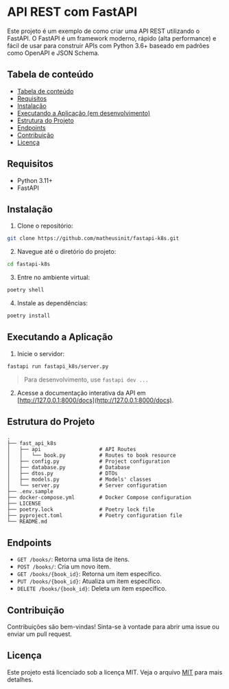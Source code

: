 # API REST com FastAPI

Este projeto é um exemplo de como criar uma API REST utilizando o FastAPI. O FastAPI é um framework moderno, rápido (alta performance) e fácil de usar para construir APIs com Python 3.6+ baseado em padrões como OpenAPI e JSON Schema.

## Tabela de conteúdo

- [Tabela de conteúdo](#tabela-de-conteúdo)
- [Requisitos](#requisitos)
- [Instalação](#instalação)
- [Executando a Aplicação (em desenvolvimento)](#executando-a-aplicação-em-desenvolvimento)
- [Estrutura do Projeto](#estrutura-do-projeto)
- [Endpoints](#endpoints)
- [Contribuição](#contribuição)
- [Licença](#licença)

## Requisitos

- Python 3.11+
- FastAPI

## Instalação

1. Clone o repositório:
  ```bash
  git clone https://github.com/matheusinit/fastapi-k8s.git
  ```
2. Navegue até o diretório do projeto:
  ```bash
  cd fastapi-k8s
  ```
3. Entre no ambiente virtual:
  ```bash
  poetry shell
  ```
4. Instale as dependências:
  ```bash
  poetry install
  ```

## Executando a Aplicação

1. Inicie o servidor:
  ```bash
  fastapi run fastapi_k8s/server.py
  ```

> Para desenvolvimento, use `fastapi dev ...`

2. Acesse a documentação interativa da API em [http://127.0.0.1:8000/docs](http://127.0.0.1:8000/docs).

## Estrutura do Projeto

```plaintext
.
├── fast_api_k8s
│   ├── api                   # API Routes
│   │   └── book.py           # Routes to book resource
│   ├── config.py             # Project configuration
│   ├── database.py           # Database
│   ├── dtos.py               # DTOs
│   ├── models.py             # Models' classes
│   └── server.py             # Server configuration
├── .env.sample
├── docker-compose.yml        # Docker Compose configuration
├── LICENSE
├── poetry.lock               # Poetry lock file
├── pyproject.toml            # Poetry configuration file
└── README.md                 
```

## Endpoints

- `GET /books/`: Retorna uma lista de itens.
- `POST /books/`: Cria um novo item.
- `GET /books/{book_id}`: Retorna um item específico.
- `PUT /books/{book_id}`: Atualiza um item específico.
- `DELETE /books/{book_id}`: Deleta um item específico.

## Contribuição

Contribuições são bem-vindas! Sinta-se à vontade para abrir uma issue ou enviar um pull request.

## Licença

Este projeto está licenciado sob a licença MIT. Veja o arquivo [MIT](./LICENSE) para mais detalhes.